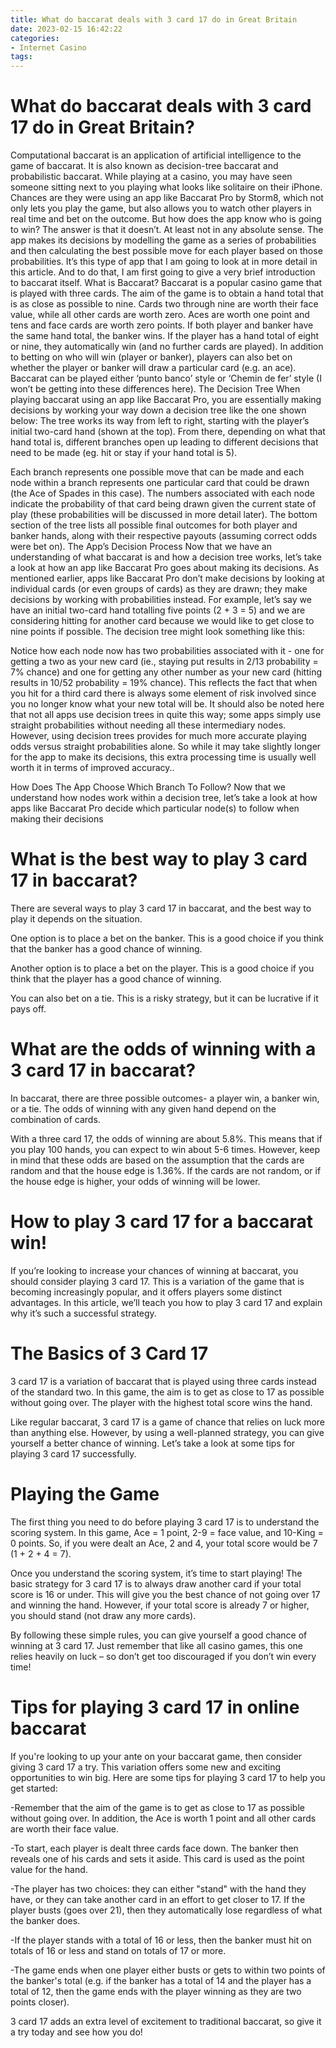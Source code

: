 ```yaml
---
title: What do baccarat deals with 3 card 17 do in Great Britain
date: 2023-02-15 16:42:22
categories:
- Internet Casino
tags:
---
```



#  What do baccarat deals with 3 card 17 do in Great Britain?

Computational baccarat is an application of artificial intelligence to the game of baccarat. It is also known as decision-tree baccarat and probabilistic baccarat.
While playing at a casino, you may have seen someone sitting next to you playing what looks like solitaire on their iPhone. Chances are they were using an app like Baccarat Pro by Storm8, which not only lets you play the game, but also allows you to watch other players in real time and bet on the outcome. 
But how does the app know who is going to win?
The answer is that it doesn’t. At least not in any absolute sense. The app makes its decisions by modelling the game as a series of probabilities and then calculating the best possible move for each player based on those probabilities.
It’s this type of app that I am going to look at in more detail in this article. And to do that, I am first going to give a very brief introduction to baccarat itself.
What is Baccarat?
Baccarat is a popular casino game that is played with three cards. The aim of the game is to obtain a hand total that is as close as possible to nine. Cards two through nine are worth their face value, while all other cards are worth zero. Aces are worth one point and tens and face cards are worth zero points. 
If both player and banker have the same hand total, the banker wins. If the player has a hand total of eight or nine, they automatically win (and no further cards are played). 
In addition to betting on who will win (player or banker), players can also bet on whether the player or banker will draw a particular card (e.g. an ace). 
Baccarat can be played either ‘punto banco’ style or ‘Chemin de fer’ style (I won’t be getting into these differences here). 
The Decision Tree
When playing baccarat using an app like Baccarat Pro, you are essentially making decisions by working your way down a decision tree like the one shown below: 
The tree works its way from left to right, starting with the player’s initial two-card hand (shown at the top). From there, depending on what that hand total is, different branches open up leading to different decisions that need to be made (eg. hit or stay if your hand total is 5). 

Each branch represents one possible move that can be made and each node within a branch represents one particular card that could be drawn (the Ace of Spades in this case). The numbers associated with each node indicate the probability of that card being drawn given the current state of play (these probabilities will be discussed in more detail later). 
The bottom section of the tree lists all possible final outcomes for both player and banker hands, along with their respective payouts (assuming correct odds were bet on). 
The App’s Decision Process
Now that we have an understanding of what baccarat is and how a decision tree works, let’s take a look at how an app like Baccarat Pro goes about making its decisions. 
As mentioned earlier, apps like Baccarat Pro don’t make decisions by looking at individual cards (or even groups of cards) as they are drawn; they make decisions by working with probabilities instead. 
For example, let’s say we have an initial two-card hand totalling five points (2 + 3 = 5) and we are considering hitting for another card because we would like to get close to nine points if possible. The decision tree might look something like this: 

Notice how each node now has two probabilities associated with it - one for getting a two as your new card (ie., staying put results in 2/13 probability = 7% chance) and one for getting any other number as your new card (hitting results in 10/52 probability = 19% chance). This reflects the fact that when you hit for a third card there is always some element of risk involved since you no longer know what your new total will be. 
It should also be noted here that not all apps use decision trees in quite this way; some apps simply use straight probabilities without needing all these intermediary nodes. However, using decision trees provides for much more accurate playing odds versus straight probabilities alone. So while it may take slightly longer for the app to make its decisions, this extra processing time is usually well worth it in terms of improved accuracy.. 

How Does The App Choose Which Branch To Follow?
Now that we understand how nodes work within a decision tree, let’s take a look at how apps like Baccarat Pro decide which particular node(s) to follow when making their decisions

#  What is the best way to play 3 card 17 in baccarat?

There are several ways to play 3 card 17 in baccarat, and the best way to play it depends on the situation.

One option is to place a bet on the banker. This is a good choice if you think that the banker has a good chance of winning.

Another option is to place a bet on the player. This is a good choice if you think that the player has a good chance of winning.

You can also bet on a tie. This is a risky strategy, but it can be lucrative if it pays off.

#  What are the odds of winning with a 3 card 17 in baccarat?

In baccarat, there are three possible outcomes- a player win, a banker win, or a tie. The odds of winning with any given hand depend on the combination of cards.

With a three card 17, the odds of winning are about 5.8%. This means that if you play 100 hands, you can expect to win about 5-6 times. However, keep in mind that these odds are based on the assumption that the cards are random and that the house edge is 1.36%. If the cards are not random, or if the house edge is higher, your odds of winning will be lower.

#  How to play 3 card 17 for a baccarat win!

If you’re looking to increase your chances of winning at baccarat, you should consider playing 3 card 17. This is a variation of the game that is becoming increasingly popular, and it offers players some distinct advantages. In this article, we’ll teach you how to play 3 card 17 and explain why it’s such a successful strategy.

# The Basics of 3 Card 17

3 card 17 is a variation of baccarat that is played using three cards instead of the standard two. In this game, the aim is to get as close to 17 as possible without going over. The player with the highest total score wins the hand.

Like regular baccarat, 3 card 17 is a game of chance that relies on luck more than anything else. However, by using a well-planned strategy, you can give yourself a better chance of winning. Let’s take a look at some tips for playing 3 card 17 successfully.

# Playing the Game

The first thing you need to do before playing 3 card 17 is to understand the scoring system. In this game, Ace = 1 point, 2-9 = face value, and 10-King = 0 points. So, if you were dealt an Ace, 2 and 4, your total score would be 7 (1 + 2 + 4 = 7).

Once you understand the scoring system, it’s time to start playing! The basic strategy for 3 card 17 is to always draw another card if your total score is 16 or under. This will give you the best chance of not going over 17 and winning the hand. However, if your total score is already 7 or higher, you should stand (not draw any more cards).

By following these simple rules, you can give yourself a good chance of winning at 3 card 17. Just remember that like all casino games, this one relies heavily on luck – so don’t get too discouraged if you don’t win every time!

#  Tips for playing 3 card 17 in online baccarat

If you're looking to up your ante on your baccarat game, then consider giving 3 card 17 a try. This variation offers some new and exciting opportunities to win big. Here are some tips for playing 3 card 17 to help you get started:

-Remember that the aim of the game is to get as close to 17 as possible without going over. In addition, the Ace is worth 1 point and all other cards are worth their face value.

-To start, each player is dealt three cards face down. The banker then reveals one of his cards and sets it aside. This card is used as the point value for the hand. 

-The player has two choices: they can either "stand" with the hand they have, or they can take another card in an effort to get closer to 17. If the player busts (goes over 21), then they automatically lose regardless of what the banker does.

-If the player stands with a total of 16 or less, then the banker must hit on totals of 16 or less and stand on totals of 17 or more. 

-The game ends when one player either busts or gets to within two points of the banker's total (e.g. if the banker has a total of 14 and the player has a total of 12, then the game ends with the player winning as they are two points closer). 

3 card 17 adds an extra level of excitement to traditional baccarat, so give it a try today and see how you do!